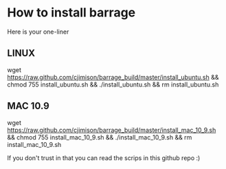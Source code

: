 # How to install barrage

Here is your one-liner

## LINUX


wget https://raw.github.com/cjimison/barrage_build/master/install_ubuntu.sh && chmod 755 install_ubuntu.sh && ./install_ubuntu.sh && rm install_ubuntu.sh

## MAC 10.9

wget https://raw.github.com/cjimison/barrage_build/master/install_mac_10_9.sh && chmod 755 install_mac_10_9.sh && ./install_mac_10_9.sh && rm install_mac_10_9.sh


If you don't trust in that you can read the scrips in this github repo :)


